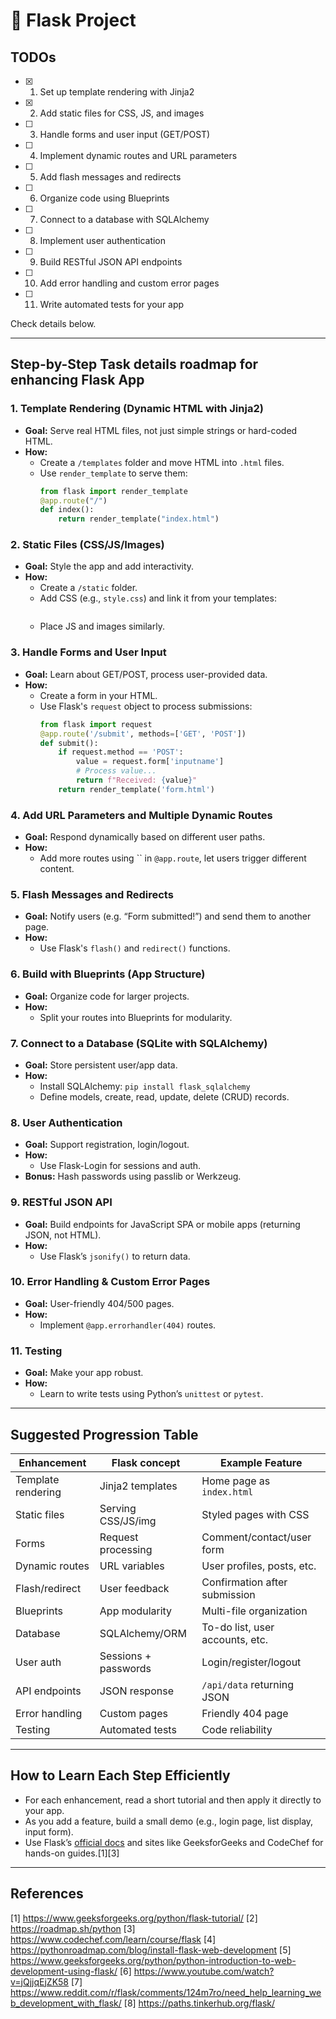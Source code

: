 # 🚀 Flask Project

## TODOs

- [x] 1. Set up template rendering with Jinja2
- [x] 2. Add static files for CSS, JS, and images
- [ ] 3. Handle forms and user input (GET/POST)
- [ ] 4. Implement dynamic routes and URL parameters
- [ ] 5. Add flash messages and redirects
- [ ] 6. Organize code using Blueprints
- [ ] 7. Connect to a database with SQLAlchemy
- [ ] 8. Implement user authentication
- [ ] 9. Build RESTful JSON API endpoints
- [ ] 10. Add error handling and custom error pages
- [ ] 11. Write automated tests for your app

Check details below.

***

## **Step-by-Step Task details roadmap for enhancing Flask App**

### 1. **Template Rendering (Dynamic HTML with Jinja2)**
- **Goal:** Serve real HTML files, not just simple strings or hard-coded HTML.
- **How:**  
  - Create a `/templates` folder and move HTML into `.html` files.
  - Use `render_template` to serve them:
    ```python
    from flask import render_template
    @app.route("/")
    def index():
        return render_template("index.html")
    ```

### 2. **Static Files (CSS/JS/Images)**
- **Goal:** Style the app and add interactivity.
- **How:**  
  - Create a `/static` folder.
  - Add CSS (e.g., `style.css`) and link it from your templates:
    ```html
    
    ```
  - Place JS and images similarly.

### 3. **Handle Forms and User Input**
- **Goal:** Learn about GET/POST, process user-provided data.
- **How:**  
  - Create a form in your HTML.
  - Use Flask's `request` object to process submissions:
    ```python
    from flask import request
    @app.route('/submit', methods=['GET', 'POST'])
    def submit():
        if request.method == 'POST':
            value = request.form['inputname']
            # Process value...
            return f"Received: {value}"
        return render_template('form.html')
    ```

### 4. **Add URL Parameters and Multiple Dynamic Routes**
- **Goal:** Respond dynamically based on different user paths.
- **How:**  
  - Add more routes using `` in `@app.route`, let users trigger different content.

### 5. **Flash Messages and Redirects**
- **Goal:** Notify users (e.g. “Form submitted!”) and send them to another page.
- **How:**  
  - Use Flask's `flash()` and `redirect()` functions.

### 6. **Build with Blueprints (App Structure)**
- **Goal:** Organize code for larger projects.
- **How:**  
  - Split your routes into Blueprints for modularity.

### 7. **Connect to a Database (SQLite with SQLAlchemy)**
- **Goal:** Store persistent user/app data.
- **How:**  
  - Install SQLAlchemy: `pip install flask_sqlalchemy`
  - Define models, create, read, update, delete (CRUD) records.

### 8. **User Authentication**
- **Goal:** Support registration, login/logout.
- **How:**  
  - Use Flask-Login for sessions and auth.
- **Bonus:** Hash passwords using passlib or Werkzeug.

### 9. **RESTful JSON API**
- **Goal:** Build endpoints for JavaScript SPA or mobile apps (returning JSON, not HTML).
- **How:**  
  - Use Flask’s `jsonify()` to return data.

### 10. **Error Handling & Custom Error Pages**
- **Goal:** User-friendly 404/500 pages.
- **How:**  
  - Implement `@app.errorhandler(404)` routes.

### 11. **Testing**
- **Goal:** Make your app robust.
- **How:**  
  - Learn to write tests using Python’s `unittest` or `pytest`.

***

## **Suggested Progression Table**

| Enhancement         | Flask concept          | Example Feature                 |
|---------------------|-----------------------|---------------------------------|
| Template rendering  | Jinja2 templates      | Home page as `index.html`       |
| Static files        | Serving CSS/JS/img    | Styled pages with CSS           |
| Forms               | Request processing    | Comment/contact/user form       |
| Dynamic routes      | URL variables         | User profiles, posts, etc.      |
| Flash/redirect      | User feedback         | Confirmation after submission   |
| Blueprints          | App modularity        | Multi-file organization         |
| Database            | SQLAlchemy/ORM        | To-do list, user accounts, etc. |
| User auth           | Sessions + passwords  | Login/register/logout           |
| API endpoints       | JSON response         | `/api/data` returning JSON      |
| Error handling      | Custom pages          | Friendly 404 page               |
| Testing             | Automated tests       | Code reliability                |

***

## **How to Learn Each Step Efficiently**

- For each enhancement, read a short tutorial and then apply it directly to your app.
- As you add a feature, build a small demo (e.g., login page, list display, input form).
- Use Flask’s [official docs](https://flask.palletsprojects.com/) and sites like GeeksforGeeks and CodeChef for hands-on guides.[1][3]

***


## References

[1] https://www.geeksforgeeks.org/python/flask-tutorial/
[2] https://roadmap.sh/python
[3] https://www.codechef.com/learn/course/flask
[4] https://pythonroadmap.com/blog/install-flask-web-development
[5] https://www.geeksforgeeks.org/python/python-introduction-to-web-development-using-flask/
[6] https://www.youtube.com/watch?v=jQjjqEjZK58
[7] https://www.reddit.com/r/flask/comments/124m7ro/need_help_learning_web_development_with_flask/
[8] https://paths.tinkerhub.org/flask/
